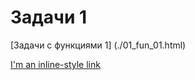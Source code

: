 # Задачи 1


[Задачи с функциями 1] (./01_fun_01.html)


[I'm an inline-style link](https://www.google.com)

